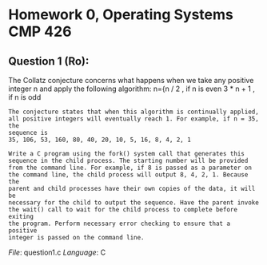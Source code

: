 # Homework 0, Operating Systems CMP 426

## Question 1 (Ro): 

The Collatz conjecture concerns what happens when we take any
	positive integer n and apply the following algorithm:
	n={n / 2 , if n is even
	3 * n + 1 , if n is odd

	The conjecture states that when this algorithm is continually applied,
	all positive integers will eventually reach 1. For example, if n = 35, the
	sequence is
	35, 106, 53, 160, 80, 40, 20, 10, 5, 16, 8, 4, 2, 1

	Write a C program using the fork() system call that generates this
	sequence in the child process. The starting number will be provided
	from the command line. For example, if 8 is passed as a parameter on
	the command line, the child process will output 8, 4, 2, 1. Because the
	parent and child processes have their own copies of the data, it will be
	necessary for the child to output the sequence. Have the parent invoke
	the wait() call to wait for the child process to complete before exiting
	the program. Perform necessary error checking to ensure that a positive
	integer is passed on the command line.

*File*: question1.c
*Language*: C
